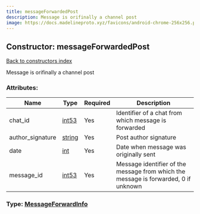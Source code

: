 ```yaml
---
title: messageForwardedPost
description: Message is orifinally a channel post
image: https://docs.madelineproto.xyz/favicons/android-chrome-256x256.png
---
```

## Constructor: messageForwardedPost  
[Back to constructors index](index.md)



Message is orifinally a channel post

### Attributes:

| Name     |    Type       | Required | Description |
|----------|---------------|----------|-------------|
|chat\_id|[int53](../types/int53.md) | Yes|Identifier of a chat from which message is forwarded|
|author\_signature|[string](../types/string.md) | Yes|Post author signature|
|date|[int](../types/int.md) | Yes|Date when message was originally sent|
|message\_id|[int53](../types/int53.md) | Yes|Message identifier of the message from which the message is forwarded, 0 if unknown|



### Type: [MessageForwardInfo](../types/MessageForwardInfo.md)


